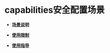 # capabilities安全配置场景<a name="ZH-CN_TOPIC_0184808150"></a>

-   **[场景说明](场景说明-12.md)**  

-   **[使用限制](使用限制-13.md)**  

-   **[使用指导](使用指导-14.md)**  


